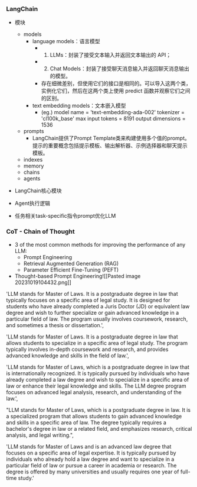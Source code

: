 ### LangChain
- 模块
	- models
		- language models：语言模型
			- 1. LLMs：封装了接受文本输入并返回文本输出的 API；
			- 2. Chat Models：封装了接受聊天消息输入并返回聊天消息输出的模型。
			- 存在细微差别，但使用它们的接口是相同的。可以导入这两个类，实例化它们，然后在这两个类上使用 predict 函数并观察它们之间的区别。
		- text embedding models：文本嵌入模型
			- (eg.) model name = 'text-embedding-ada-002'
			  tokenizer = 'cl100k_base'
			  max input tokens = 8191
			  output dimensions = 1536
	- prompts
		- LangChain提供了Prompt Template类来构建使用多个值的prompt。提示的重要概念包括提示模板、输出解析器、示例选择器和聊天提示模板。
	- indexes
	- memory
	- chains
	- agents
- LangChain核心模块
- Agent执行逻辑

- 任务相关task-specific指令prompt优化LLM

### CoT - Chain of Thought
- 3 of the most common methods for improving the performance of any LLM:
	- Prompt Engineering
	- Retrieval Augmented Generation (RAG)
	- Parameter Efficient Fine-Tuning (PEFT)
- Thought-based Prompt Engineering![[Pasted image 20231019104432.png]]

'LLM stands for Master of Laws. It is a postgraduate degree in law that typically focuses on a specific area of legal study. It is designed for students who have already completed a Juris Doctor (JD) or equivalent law degree and wish to further specialize or gain advanced knowledge in a particular field of law. The program usually involves coursework, research, and sometimes a thesis or dissertation.',

'LLM stands for Master of Laws. It is a postgraduate degree in law that allows students to specialize in a specific area of legal study. The program typically involves in-depth coursework and research, and provides advanced knowledge and skills in the field of law.',

'LLM stands for Master of Laws, which is a postgraduate degree in law that is internationally recognized. It is typically pursued by individuals who have already completed a law degree and wish to specialize in a specific area of law or enhance their legal knowledge and skills. The LLM degree program focuses on advanced legal analysis, research, and understanding of the law.',

"LLM stands for Master of Laws, which is a postgraduate degree in law. It is a specialized program that allows students to gain advanced knowledge and skills in a specific area of law. The degree typically requires a bachelor's degree in law or a related field, and emphasizes research, critical analysis, and legal writing.",

'LLM stands for Master of Laws and is an advanced law degree that focuses on a specific area of legal expertise. It is typically pursued by individuals who already hold a law degree and want to specialize in a particular field of law or pursue a career in academia or research. The degree is offered by many universities and usually requires one year of full-time study.'


​
